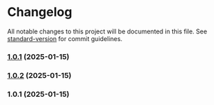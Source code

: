 # Changelog

All notable changes to this project will be documented in this file. See [standard-version](https://github.com/conventional-changelog/standard-version) for commit guidelines.

### [1.0.1](https://github.com/cleardesignuk/Countries-Utility/compare/v1.0.2...v1.0.1) (2025-01-15)

### [1.0.2](https://github.com/cleardesignuk/Countries-Utility/compare/v1.0.1...v1.0.2) (2025-01-15)

### 1.0.1 (2025-01-15)
